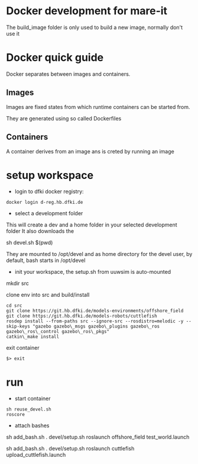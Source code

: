 # Docker development for mare-it

The build_image folder is only used to build a new image, normally don't use it


# Docker quick guide

Docker separates between images and containers.

## Images

Images are fixed states from which runtime containers can be started from.

They are generated using so called Dockerfiles

## Containers

A container derives from an image ans is creted by running an image




# setup workspace

* login to dfki docker registry:

```docker login d-reg.hb.dfki.de```

* select a development folder 

This will create a dev and a home folder in your selected development folder
It also downloads the 

sh devel.sh $(pwd)

They are mounted to /opt/devel and as home directory for the devel user, by default, bash starts in /opt/devel

* init your workspace, the setup.sh from uuwsim is auto-mounted

mkdir src

clone env into src and build/install

```
cd src
git clone https://git.hb.dfki.de/models-environments/offshore_field
git clone https://git.hb.dfki.de/models-robots/cuttlefish
rosdep install --from-paths src --ignore-src --rosdistro=melodic -y --skip-keys "gazebo gazebo\_msgs gazebo\_plugins gazebo\_ros gazebo\_ros\_control gazebo\_ros\_pkgs"
catkin\_make install
```

exit container

```$> exit```

# run

* start container
```
sh reuse_devel.sh
roscore
```

* attach bashes 

sh add_bash.sh
. devel/setup.sh 
roslaunch offshore_field test_world.launch

sh add_bash.sh
. devel/setup.sh 
roslaunch cuttlefish upload_cuttlefish.launch




